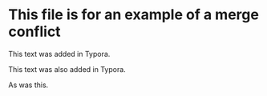 # This file is for an example of a merge conflict

This text was added in Typora.

This text was also added in Typora.

As was this.